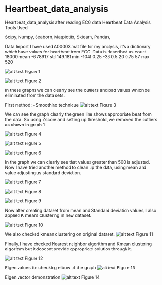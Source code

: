 # Heartbeat_data_analysis
Heartbeat_data_analysis after reading ECG data
Heartbeat Data Analysis
Tools Used

Scipy, Numpy, Seaborn, Matplotlib, Sklearn, Pandas, 

Data Import
I have used A00003.mat file for my analysis, it’s a dictionary which have values for heartbeat from ECG. Data is described as 
count	18000
mean	-6.78917
std	149.181
min	-1041
0.25	-36
0.5	20
0.75	57
max	520

![alt text](https://github.com/chaets/Heartbeat_data_analysis/blob/master/f1.png)
Figure 1


![alt text](https://github.com/chaets/Heartbeat_data_analysis/blob/master/f2.png)
Figure 2


 In these graphs we can clearly see the outliers and bad values which be eliminated from the data sets.

First method: -
Smoothing technique
![alt text](https://github.com/chaets/Heartbeat_data_analysis/blob/master/f3.png) 
Figure 3


We can see the graph clearly the green line shows appropriate beat from the data.
So using Zscore and setting up threshold, we removed the outliers as shown in graph 1


![alt text](https://github.com/chaets/Heartbeat_data_analysis/blob/master/f4.png) 
Figure 4

![alt text](https://github.com/chaets/Heartbeat_data_analysis/blob/master/f5.png) 
Figure 5


![alt text](https://github.com/chaets/Heartbeat_data_analysis/blob/master/f6.png) 
Figure 6


In the graph we can clearly see that values greater than 500 is adjusted. 
Now I have tried another method to clean up the data, using mean and value adjusting us standard deviation.


![alt text](https://github.com/chaets/Heartbeat_data_analysis/blob/master/f7.png) 
Figure 7


![alt text](https://github.com/chaets/Heartbeat_data_analysis/blob/master/f8.png) 
Figure 8


![alt text](https://github.com/chaets/Heartbeat_data_analysis/blob/master/f9.png) 
Figure 9


Now after creating dataset from mean and Standard deviation values, I also applied K means clustering in new dataset.


![alt text](https://github.com/chaets/Heartbeat_data_analysis/blob/master/f10.png) 
Figure 10


We also checked kmean clustering on original dataset.
![alt text](https://github.com/chaets/Heartbeat_data_analysis/blob/master/f11.png) 
Figure 11


Finally, I have checked Nearest neighbor algorithm and Kmean clustering algorithm but it dosesnt provide appropriate solution through it.


![alt text](https://github.com/chaets/Heartbeat_data_analysis/blob/master/f12.png) 
Figure 12


Eigen values for checking elbow of the graph
![alt text](https://github.com/chaets/Heartbeat_data_analysis/blob/master/f13.png) 
Figure 13


Eigen vector demonstration
![alt text](https://github.com/chaets/Heartbeat_data_analysis/blob/master/f15.png) 
Figure 14

